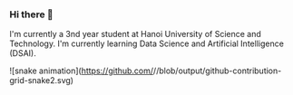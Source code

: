 ### Hi there 👋

I'm currently a 3nd year student at Hanoi University of Science and Technology. I'm currently learning Data Science and Artificial Intelligence (DSAI). 

![snake animation](https://github.com/<seu user name>/<seu user name>/blob/output/github-contribution-grid-snake2.svg)
<!--
**dtruong46me/dtruong46me** is a ✨ _special_ ✨ repository because its `README.md` (this file) appears on your GitHub profile.

Here are some ideas to get you started:

- 🔭 I’m currently working on ...
- 🌱 I’m currently learning ...
- 👯 I’m looking to collaborate on ...
- 🤔 I’m looking for help with ...
- 💬 Ask me about ...
- 📫 How to reach me: ...
- 😄 Pronouns: ...
- ⚡ Fun fact: ...
-->
